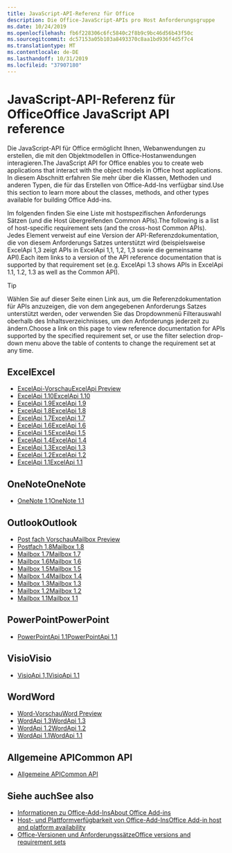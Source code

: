 ```yaml
---
title: JavaScript-API-Referenz für Office
description: Die Office-JavaScript-APIs pro Host Anforderungsgruppe
ms.date: 10/24/2019
ms.openlocfilehash: fb6f228306c6fc5840c2f8b9c9bc46d56b43f50c
ms.sourcegitcommit: dc57153a05b103a8493370c8aa1bd936f4d5f7c4
ms.translationtype: MT
ms.contentlocale: de-DE
ms.lasthandoff: 10/31/2019
ms.locfileid: "37907180"
---
```

# <a name="office-javascript-api-reference"></a><span data-ttu-id="e3ed3-103">JavaScript-API-Referenz für Office</span><span class="sxs-lookup"><span data-stu-id="e3ed3-103">Office JavaScript API reference</span></span>

<span data-ttu-id="e3ed3-104">Die JavaScript-API für Office ermöglicht Ihnen, Webanwendungen zu erstellen, die mit den Objektmodellen in Office-Hostanwendungen interagieren.</span><span class="sxs-lookup"><span data-stu-id="e3ed3-104">The JavaScript API for Office enables you to create web applications that interact with the object models in Office host applications.</span></span> <span data-ttu-id="e3ed3-105">In diesem Abschnitt erfahren Sie mehr über die Klassen, Methoden und anderen Typen, die für das Erstellen von Office-Add-Ins verfügbar sind.</span><span class="sxs-lookup"><span data-stu-id="e3ed3-105">Use this section to learn more about the classes, methods, and other types available for building Office Add-ins.</span></span>

<span data-ttu-id="e3ed3-106">Im folgenden finden Sie eine Liste mit hostspezifischen Anforderungs Sätzen (und die Host übergreifenden Common APIs).</span><span class="sxs-lookup"><span data-stu-id="e3ed3-106">The following is a list of host-specific requirement sets (and the cross-host Common APIs).</span></span> <span data-ttu-id="e3ed3-107">Jedes Element verweist auf eine Version der API-Referenzdokumentation, die von diesem Anforderungs Satzes unterstützt wird (beispielsweise ExcelApi 1,3 zeigt APIs in ExcelApi 1,1, 1,2, 1,3 sowie die gemeinsame API).</span><span class="sxs-lookup"><span data-stu-id="e3ed3-107">Each item links to a version of the API reference documentation that is supported by that requirement set (e.g. ExcelApi 1.3 shows APIs in ExcelApi 1.1, 1.2, 1.3 as well as the Common API).</span></span>

> [!TIP]
> <span data-ttu-id="e3ed3-108">Wählen Sie auf dieser Seite einen Link aus, um die Referenzdokumentation für APIs anzuzeigen, die von dem angegebenen Anforderungs Satzes unterstützt werden, oder verwenden Sie das Dropdownmenü Filterauswahl oberhalb des Inhaltsverzeichnisses, um den Anforderungs jederzeit zu ändern.</span><span class="sxs-lookup"><span data-stu-id="e3ed3-108">Choose a link on this page to view reference documentation for APIs supported by the specified requirement set, or use the filter selection drop-down menu above the table of contents to change the requirement set at any time.</span></span>

## <a name="excel"></a><span data-ttu-id="e3ed3-109">Excel</span><span class="sxs-lookup"><span data-stu-id="e3ed3-109">Excel</span></span>

- [<span data-ttu-id="e3ed3-110">ExcelApi-Vorschau</span><span class="sxs-lookup"><span data-stu-id="e3ed3-110">ExcelApi Preview</span></span>](/javascript/api/excel?view=excel-js-preview)
- [<span data-ttu-id="e3ed3-111">ExcelApi 1.10</span><span class="sxs-lookup"><span data-stu-id="e3ed3-111">ExcelApi 1.10</span></span>](/javascript/api/excel?view=excel-js-1.10)
- [<span data-ttu-id="e3ed3-112">ExcelApi 1.9</span><span class="sxs-lookup"><span data-stu-id="e3ed3-112">ExcelApi 1.9</span></span>](/javascript/api/excel?view=excel-js-1.9)
- [<span data-ttu-id="e3ed3-113">ExcelApi 1.8</span><span class="sxs-lookup"><span data-stu-id="e3ed3-113">ExcelApi 1.8</span></span>](/javascript/api/excel?view=excel-js-1.8)
- [<span data-ttu-id="e3ed3-114">ExcelApi 1.7</span><span class="sxs-lookup"><span data-stu-id="e3ed3-114">ExcelApi 1.7</span></span>](/javascript/api/excel?view=excel-js-1.7)
- [<span data-ttu-id="e3ed3-115">ExcelApi 1.6</span><span class="sxs-lookup"><span data-stu-id="e3ed3-115">ExcelApi 1.6</span></span>](/javascript/api/excel?view=excel-js-1.6)
- [<span data-ttu-id="e3ed3-116">ExcelApi 1.5</span><span class="sxs-lookup"><span data-stu-id="e3ed3-116">ExcelApi 1.5</span></span>](/javascript/api/excel?view=excel-js-1.5)
- [<span data-ttu-id="e3ed3-117">ExcelApi 1.4</span><span class="sxs-lookup"><span data-stu-id="e3ed3-117">ExcelApi 1.4</span></span>](/javascript/api/excel?view=excel-js-1.4)
- [<span data-ttu-id="e3ed3-118">ExcelApi 1.3</span><span class="sxs-lookup"><span data-stu-id="e3ed3-118">ExcelApi 1.3</span></span>](/javascript/api/excel?view=excel-js-1.3)
- [<span data-ttu-id="e3ed3-119">ExcelApi 1.2</span><span class="sxs-lookup"><span data-stu-id="e3ed3-119">ExcelApi 1.2</span></span>](/javascript/api/excel?view=excel-js-1.2)
- [<span data-ttu-id="e3ed3-120">ExcelApi 1.1</span><span class="sxs-lookup"><span data-stu-id="e3ed3-120">ExcelApi 1.1</span></span>](/javascript/api/excel?view=excel-js-1.1)

## <a name="onenote"></a><span data-ttu-id="e3ed3-121">OneNote</span><span class="sxs-lookup"><span data-stu-id="e3ed3-121">OneNote</span></span>

- [<span data-ttu-id="e3ed3-122">OneNote 1,1</span><span class="sxs-lookup"><span data-stu-id="e3ed3-122">OneNote 1.1</span></span>](/javascript/api/onenote?view=onenote-js-1.1)

## <a name="outlook"></a><span data-ttu-id="e3ed3-123">Outlook</span><span class="sxs-lookup"><span data-stu-id="e3ed3-123">Outlook</span></span>

- [<span data-ttu-id="e3ed3-124">Post fach Vorschau</span><span class="sxs-lookup"><span data-stu-id="e3ed3-124">Mailbox Preview</span></span>](/javascript/api/outlook?view=outlook-js-preview)
- [<span data-ttu-id="e3ed3-125">Postfach 1,8</span><span class="sxs-lookup"><span data-stu-id="e3ed3-125">Mailbox 1.8</span></span>](/javascript/api/outlook?view=outlook-js-1.8)
- [<span data-ttu-id="e3ed3-126">Mailbox 1.7</span><span class="sxs-lookup"><span data-stu-id="e3ed3-126">Mailbox 1.7</span></span>](/javascript/api/outlook?view=outlook-js-1.7)
- [<span data-ttu-id="e3ed3-127">Mailbox 1.6</span><span class="sxs-lookup"><span data-stu-id="e3ed3-127">Mailbox 1.6</span></span>](/javascript/api/outlook?view=outlook-js-1.6)
- [<span data-ttu-id="e3ed3-128">Mailbox 1.5</span><span class="sxs-lookup"><span data-stu-id="e3ed3-128">Mailbox 1.5</span></span>](/javascript/api/outlook?view=outlook-js-1.5)
- [<span data-ttu-id="e3ed3-129">Mailbox 1.4</span><span class="sxs-lookup"><span data-stu-id="e3ed3-129">Mailbox 1.4</span></span>](/javascript/api/outlook?view=outlook-js-1.4)
- [<span data-ttu-id="e3ed3-130">Mailbox 1.3</span><span class="sxs-lookup"><span data-stu-id="e3ed3-130">Mailbox 1.3</span></span>](/javascript/api/outlook?view=outlook-js-1.3)
- [<span data-ttu-id="e3ed3-131">Mailbox 1.2</span><span class="sxs-lookup"><span data-stu-id="e3ed3-131">Mailbox 1.2</span></span>](/javascript/api/outlook?view=outlook-js-1.2)
- [<span data-ttu-id="e3ed3-132">Mailbox 1.1</span><span class="sxs-lookup"><span data-stu-id="e3ed3-132">Mailbox 1.1</span></span>](/javascript/api/outlook?view=outlook-js-1.1)

## <a name="powerpoint"></a><span data-ttu-id="e3ed3-133">PowerPoint</span><span class="sxs-lookup"><span data-stu-id="e3ed3-133">PowerPoint</span></span>

- [<span data-ttu-id="e3ed3-134">PowerPointApi 1.1</span><span class="sxs-lookup"><span data-stu-id="e3ed3-134">PowerPointApi 1.1</span></span>](/javascript/api/powerpoint?view=powerpoint-js-1.1)

## <a name="visio"></a><span data-ttu-id="e3ed3-135">Visio</span><span class="sxs-lookup"><span data-stu-id="e3ed3-135">Visio</span></span>

- [<span data-ttu-id="e3ed3-136">VisioApi 1,1</span><span class="sxs-lookup"><span data-stu-id="e3ed3-136">VisioApi 1.1</span></span>](/javascript/api/visio?view=visio-js-1.1)

## <a name="word"></a><span data-ttu-id="e3ed3-137">Word</span><span class="sxs-lookup"><span data-stu-id="e3ed3-137">Word</span></span>

- [<span data-ttu-id="e3ed3-138">Word-Vorschau</span><span class="sxs-lookup"><span data-stu-id="e3ed3-138">Word Preview</span></span>](/javascript/api/word?view=word-js-preview)
- [<span data-ttu-id="e3ed3-139">WordApi 1.3</span><span class="sxs-lookup"><span data-stu-id="e3ed3-139">WordApi 1.3</span></span>](/javascript/api/word?view=word-js-1.3)
- [<span data-ttu-id="e3ed3-140">WordApi 1.2</span><span class="sxs-lookup"><span data-stu-id="e3ed3-140">WordApi 1.2</span></span>](/javascript/api/word?view=word-js-1.2)
- [<span data-ttu-id="e3ed3-141">WordApi 1.1</span><span class="sxs-lookup"><span data-stu-id="e3ed3-141">WordApi 1.1</span></span>](/javascript/api/word?view=word-js-1.1)

## <a name="common-api"></a><span data-ttu-id="e3ed3-142">Allgemeine API</span><span class="sxs-lookup"><span data-stu-id="e3ed3-142">Common API</span></span>

- [<span data-ttu-id="e3ed3-143">Allgemeine API</span><span class="sxs-lookup"><span data-stu-id="e3ed3-143">Common API</span></span>](/javascript/api/office?view=common-js)

## <a name="see-also"></a><span data-ttu-id="e3ed3-144">Siehe auch</span><span class="sxs-lookup"><span data-stu-id="e3ed3-144">See also</span></span>

- [<span data-ttu-id="e3ed3-145">Informationen zu Office-Add-Ins</span><span class="sxs-lookup"><span data-stu-id="e3ed3-145">About Office Add-ins</span></span>](/office/dev/add-ins/overview)
- [<span data-ttu-id="e3ed3-146">Host- und Plattformverfügbarkeit von Office-Add-Ins</span><span class="sxs-lookup"><span data-stu-id="e3ed3-146">Office Add-in host and platform availability</span></span>](/office/dev/add-ins/overview/office-add-in-availability)
- [<span data-ttu-id="e3ed3-147">Office-Versionen und Anforderungssätze</span><span class="sxs-lookup"><span data-stu-id="e3ed3-147">Office versions and requirement sets</span></span>](/office/dev/add-ins/develop/office-versions-and-requirement-sets)
